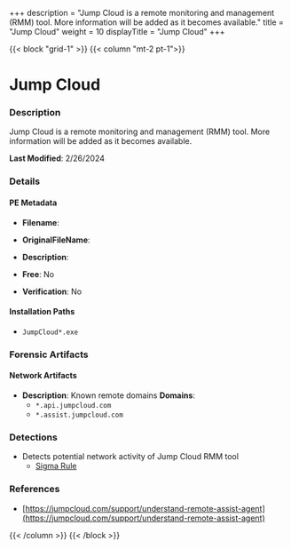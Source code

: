 +++
description = "Jump Cloud is a remote monitoring and management (RMM) tool. More information will be added as it becomes available."
title = "Jump Cloud"
weight = 10
displayTitle = "Jump Cloud"
+++


{{< block "grid-1" >}}
{{< column "mt-2 pt-1">}}

# Jump Cloud


### Description

Jump Cloud is a remote monitoring and management (RMM) tool. More information will be added as it becomes available.



**Last Modified**: 2/26/2024

### Details


#### PE Metadata
- **Filename**: 
- **OriginalFileName**: 
- **Description**: 


- **Free**: No

- **Verification**: No




#### Installation Paths
- `JumpCloud*.exe `

### Forensic Artifacts




#### Network Artifacts
- **Description**: Known remote domains  **Domains**:
    - `*.api.jumpcloud.com`
    - `*.assist.jumpcloud.com`


### Detections
- Detects potential network activity of Jump Cloud RMM tool
  - [Sigma Rule](https://github.com/magicsword-io/LOLRMM/blob/main/detections/sigma/jump_cloud_network_sigma.yml)

### References
- [https://jumpcloud.com/support/understand-remote-assist-agent](https://jumpcloud.com/support/understand-remote-assist-agent)



{{< /column >}}
{{< /block >}}
